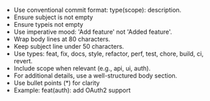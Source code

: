- Use conventional commit format: type(scope): description.
- Ensure subject is not empty
- Ensure typeis not empty
- Use imperative mood: 'Add feature' not 'Added feature'.
- Wrap body lines at 80 characters.
- Keep subject line under 50 characters.
- Use types: feat, fix, docs, style, refactor, perf, test, chore, build, ci, revert.
- Include scope when relevant (e.g., api, ui, auth).
- For additional details, use a well-structured body section.
- Use bullet points (\*) for clarity
- Example: feat(auth): add OAuth2 support
